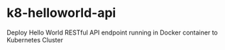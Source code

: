 # k8-helloworld-api
Deploy Hello World RESTful API endpoint running in Docker container to Kubernetes Cluster
